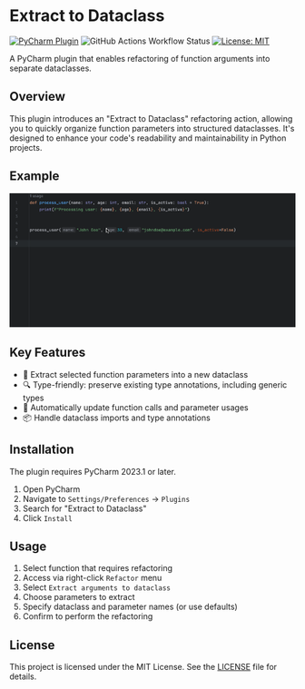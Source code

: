 # Extract to Dataclass

[![PyCharm Plugin](https://img.shields.io/jetbrains/plugin/v/24800-extract-to-dataclass.svg)](https://plugins.jetbrains.com/plugin/24800-extract-to-dataclass)
![GitHub Actions Workflow Status](https://img.shields.io/github/actions/workflow/status/alexdrydew/ExtractToDataclass/check.yml)
[![License: MIT](https://img.shields.io/badge/License-MIT-yellow.svg)](https://opensource.org/licenses/MIT)

A PyCharm plugin that enables refactoring of function arguments into separate dataclasses.

## Overview

This plugin introduces an "Extract to Dataclass" refactoring action, allowing you to quickly organize function
parameters into structured dataclasses. It's designed to enhance your code's readability and maintainability in Python
projects.

## Example

![Plugin Demo](docs/demo.gif)

## Key Features

- 🚀 Extract selected function parameters into a new dataclass
- 🔍 Type-friendly: preserve existing type annotations, including generic types
- 🔄 Automatically update function calls and parameter usages
- 📦 Handle dataclass imports and type annotations

## Installation

The plugin requires PyCharm 2023.1 or later.

1. Open PyCharm
2. Navigate to `Settings/Preferences` → `Plugins`
3. Search for "Extract to Dataclass"
4. Click `Install`

## Usage

1. Select function that requires refactoring
2. Access via right-click `Refactor` menu
3. Select `Extract arguments to dataclass`
4. Choose parameters to extract
5. Specify dataclass and parameter names (or use defaults)
6. Confirm to perform the refactoring

## License

This project is licensed under the MIT License. See the [LICENSE](LICENSE) file for details.
